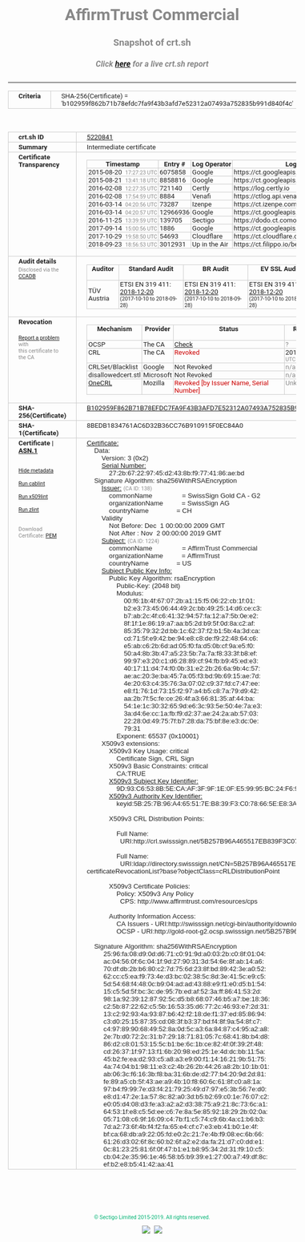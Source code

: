 # AffirmTrust Commercial
### Snapshot of crt.sh
##### Click [here](https://crt.sh/?q=B102959F862B71B78EFDC7FA9F43B3AFD7E52312A07493A752835B991D840F4C) for a live crt.sh report

---
<!DOCTYPE HTML PUBLIC "-//W3C//DTD HTML 4.0 Transitional//EN">
<HTML>
<HEAD>
  <META http-equiv="Content-Type" content="text/html; charset=UTF-8">
  <TITLE>crt.sh | b102959f862b71b78efdc7fa9f43b3afd7e52312a07493a752835b991d840f4c</TITLE>
  <META name="description" content="Free CT Log Certificate Search Tool from Sectigo (formerly Comodo CA)">
  <META name="keywords" content="crt.sh, CT, Certificate Transparency, Certificate Search, SSL Certificate, Sectigo, Comodo CA">
  <LINK href="//fonts.googleapis.com/css?family=Roboto+Mono|Roboto:400,400i,700,700i" rel="stylesheet">
  <STYLE type="text/css">
    a {
      white-space: nowrap;
    }
    body {
      color: #888888;
      font: 12pt Roboto, sans-serif;
      padding-top: 10px;
      text-align: center
    }
    form {
      margin: 0px
    }
    span {
      border-radius: 10px
    }
    span.heading {
      color: #888888;
      font: 12pt Roboto, sans-serif
    }
    span.title {
      background-color: #00B373;
      color: #FFFFFF;
      font: bold 18pt Roboto, sans-serif;
      padding: 0px 5px
    }
    span.text {
      color: #888888;
      font: 10pt Roboto, sans-serif
    }
    span.whiteongrey {
      background-color: #D9D9D6;
      color: #FFFFFF;
      font: bold 18pt Roboto, sans-serif;
      padding: 0px 5px
    }
    table {
      border-collapse: collapse;
      color: #222222;
      font: 10pt Roboto, sans-serif;
      margin-left: auto;
      margin-right: auto
    }
    table.options {
      border: none;
      margin-left: 10px
    }
    td, th {
      border: 1px solid #CCCCCC;
      padding: 0px 2px;
      text-align: left;
      vertical-align: top
    }
    td.outer, th.outer {
      border: 1px solid #CCCCCC;
      padding: 2px 20px;
      text-align: left
    }
    th.heading {
      color: #888888;
      font: bold italic 12pt Roboto, sans-serif;
      padding: 20px 0px 0px;
      text-align: center
    }
    th.options, td.options {
      border: none;
      vertical-align: middle
    }
    td.text {
      font: 10pt "Roboto Mono", sans-serif;
      padding: 2px 20px
    }
    td.heading {
      border: none;
      color: #888888;
      font: 12pt Roboto, sans-serif;
      padding-top: 20px;
      text-align: center
    }
    table.lint td, th {
      text-align: center
    }
    .button {
      background-color: #00B373;
      border-radius: 10px;
      color: #FFFFFF;
      font: bold 13pt Roboto, sans-serif
    }
    .copyright {
      font: 8pt Roboto, sans-serif;
      color: #00B373
    }
    .input {
      border: 1px solid #888888;
      font-weight: bold;
      text-align: center
    }
    .small {
      font: 8pt Roboto, sans-serif;
      color: #888888
    }
    .error {
      background-color: #FFDFDF;
      color: #CC0000;
      font-weight: bold
    }
    .fatal {
      background-color: #0000AA;
      color: #FFFFFF;
      font-weight: bold
    }
    .notice {
      background-color: #FFFFDF;
      color: #606000
    }
    .warning {
      background-color: #FFEFDF;
      color: #DF6000
    }
  </STYLE>
</HEAD>
<BODY>

<TABLE>
  <TR>
    <TH class="outer">Criteria</TH>
    <TD class="outer">SHA-256(Certificate) = 'b102959f862b71b78efdc7fa9f43b3afd7e52312a07493a752835b991d840f4c'</TD>
  </TR>
</TABLE>
<BR>
<TABLE>
  <TR>
    <TH class="outer">crt.sh ID</TH>
    <TD class="outer"><A href="?id=5220841">5220841</A></TD>
  </TR>
  <TR>
    <TH class="outer">Summary</TH>
    <TD class="outer">Intermediate certificate</TD>
  </TR>
  <TR>
    <TH class="outer">Certificate<BR>Transparency</TH>
    <TD class="outer">
<TABLE class="options" style="margin-left:0px">
  <TR>
    <TH>Timestamp</TH>
    <TH>Entry #</TH>
    <TH>Log Operator</TH>
    <TH>Log URL</TH>
  </TR>
  <TR>
    <TD>2015-08-20&nbsp; <FONT class="small">17:27:23 UTC</FONT></TD>
    <TD>6075858</TD>
    <TD>Google</TD>
    <TD>https://ct.googleapis.com/rocketeer</TD>
  </TR>
  <TR>
    <TD>2015-08-21&nbsp; <FONT class="small">13:41:18 UTC</FONT></TD>
    <TD>8858816</TD>
    <TD>Google</TD>
    <TD>https://ct.googleapis.com/pilot</TD>
  </TR>
  <TR>
    <TD>2016-02-08&nbsp; <FONT class="small">12:27:35 UTC</FONT></TD>
    <TD>721140</TD>
    <TD>Certly</TD>
    <TD>https://log.certly.io</TD>
  </TR>
  <TR>
    <TD>2016-02-08&nbsp; <FONT class="small">17:54:59 UTC</FONT></TD>
    <TD>8884</TD>
    <TD>Venafi</TD>
    <TD>https://ctlog.api.venafi.com</TD>
  </TR>
  <TR>
    <TD>2016-03-14&nbsp; <FONT class="small">04:20:56 UTC</FONT></TD>
    <TD>73287</TD>
    <TD>Izenpe</TD>
    <TD>https://ct.izenpe.com</TD>
  </TR>
  <TR>
    <TD>2016-03-14&nbsp; <FONT class="small">04:20:57 UTC</FONT></TD>
    <TD>12966936</TD>
    <TD>Google</TD>
    <TD>https://ct.googleapis.com/aviator</TD>
  </TR>
  <TR>
    <TD>2016-11-25&nbsp; <FONT class="small">13:39:59 UTC</FONT></TD>
    <TD>139705</TD>
    <TD>Sectigo</TD>
    <TD>https://dodo.ct.comodo.com</TD>
  </TR>
  <TR>
    <TD>2017-09-14&nbsp; <FONT class="small">15:00:56 UTC</FONT></TD>
    <TD>1886</TD>
    <TD>Google</TD>
    <TD>https://ct.googleapis.com/logs/argon2019</TD>
  </TR>
  <TR>
    <TD>2017-10-29&nbsp; <FONT class="small">19:58:50 UTC</FONT></TD>
    <TD>54693</TD>
    <TD>Cloudflare</TD>
    <TD>https://ct.cloudflare.com/logs/nimbus2019</TD>
  </TR>
  <TR>
    <TD>2018-09-23&nbsp; <FONT class="small">18:56:53 UTC</FONT></TD>
    <TD>3012931</TD>
    <TD>Up in the Air</TD>
    <TD>https://ct.filippo.io/behindthesofa</TD>
  </TR>
</TABLE>
    </TD>
  </TR>
  <TR>
    <TH class="outer">Audit details<BR>
      <DIV class="small" style="padding-top:3px">Disclosed via the
        <A href="//ccadb-public.secure.force.com/mozilla/PublicAllIntermediateCerts" target="_blank">CCADB</A></DIV>
    </TH>
    <TD class="outer">
<TABLE class="options" style="margin-left:0px">
  <TR>
    <TH>Auditor</TH>
    <TH>Standard Audit</TH>
    <TH>BR Audit</TH>
    <TH>EV SSL Audit</TH>
    <TH>Documents</TH>
    <TH>CCADB</TH>
    <TH>Root Owner / Certificate</TH>
  </TR>
  <TR>
    <TD style="vertical-align:middle">TÜV Austria</TD>
    <TD>ETSI EN 319 411:
      <A href="https://it-tuv.com/wp-content/uploads/2018/12/AA2018122002_Audit_Attestation_TA_CERT__SwissSign_Gold_G2.pdf" target="_blank">2018-12-20</A>
      <BR><FONT style="font-size:8pt">(2017-10-10 to 2018-09-28)</FONT></TD>
    <TD>ETSI EN 319 411:
      <A href="https://it-tuv.com/wp-content/uploads/2018/12/AA2018122002_Audit_Attestation_TA_CERT__SwissSign_Gold_G2.pdf" target="_blank">2018-12-20</A>
      <BR><FONT style="font-size:8pt">(2017-10-10 to 2018-09-28)</FONT></TD>
    <TD>ETSI EN 319 411:
      <A href="https://it-tuv.com/wp-content/uploads/2018/12/AA2018122002_Audit_Attestation_TA_CERT__SwissSign_Gold_G2.pdf" target="_blank">2018-12-20</A>
      <BR><FONT style="font-size:8pt">(2017-10-10 to 2018-09-28)</FONT></TD>
    <TD>
      <A href="CPS: http://www.affirmtrust.com/resources/cps" target="blank">CP</A>
      <A href="CPS: http://www.affirmtrust.com/resources/cps" target="blank">CPS</A>
    </TD>
    <TD><A href="//ccadb.force.com/001o000000xNOk8AAG" target="_blank">001o000000xNOk8AAG</A></TD>
    <TD><A href="/?id=1221">SwissSign AG</A></TD>
  </TR>
</TABLE>
    </TD>
  </TR>
  <TR>
    <TH class="outer">Revocation<BR><BR>
      <DIV class="small" style="padding-top:3px"><A href="?id=5220841&opt=problemreporting">Report a problem</A> with<BR>this certificate to the CA</DIV></TH>
    <TD class="outer">
      <TABLE class="options" style="margin-left:0px">
        <TR>
          <TH>Mechanism</TH>
          <TH>Provider</TH>
          <TH>Status</TH>
          <TH>Revocation Date</TH>
          <TH>Last Observed in CRL</TH>
          <TH>Last Checked <SPAN style="color:#CC0000;vertical-align:middle;font-size:70%;font-weight:normal">(Error)</SPAN></TH>
        </TR>
        <TR>
          <TD>OCSP</TD>
          <TD>The CA</TD>
          <TD><A href="?id=5220841&opt=ocsp">Check</A></TD>
          <TD><SPAN style="color:#888888">?</SPAN></TD>
          <TD><SPAN style="color:#888888">n/a</SPAN></TD>
          <TD><SPAN style="color:#888888">?</SPAN></TD>
        </TR>
        <TR>
          <TD>CRL</TD>
          <TD>The CA</TD>
          <TD><SPAN style="color:#CC0000">Revoked</SPAN></TD><TD>2019-04-10&nbsp; <FONT class="small">15:22:26 UTC</FONT></TD><TD>2019-08-27&nbsp; <FONT class="small">19:00:03 UTC</FONT></TD><TD>2019-12-04&nbsp; <FONT class="small">20:05:09 UTC</FONT></TD>
        </TR>
        <TR>
          <TD>CRLSet/Blacklist</TD>
          <TD>Google</TD>
          <TD>Not Revoked</TD>
          <TD><SPAN style="color:#888888">n/a</SPAN></TD>
          <TD><SPAN style="color:#888888">n/a</SPAN></TD>
          <TD><SPAN style="color:#888888">n/a</SPAN></TD>
        </TR>
        <TR>
          <TD>disallowedcert.stl</TD>
          <TD>Microsoft</TD>
          <TD>Not Revoked</TD>
          <TD><SPAN style="color:#888888">n/a</SPAN></TD>
          <TD><SPAN style="color:#888888">n/a</SPAN></TD>
          <TD><SPAN style="color:#888888">n/a</SPAN></TD>
        </TR>
        <TR>
          <TD><A href="/mozilla-onecrl" target="_blank">OneCRL</A></TD>
          <TD>Mozilla</TD>
          <TD><SPAN style="color:#CC0000">Revoked [by Issuer Name, Serial Number]</SPAN></TD><TD><SPAN style="color:#888888">Unknown</SPAN></TD>
          <TD><SPAN style="color:#888888">n/a</SPAN></TD>
          <TD><SPAN style="color:#888888">n/a</SPAN></TD>
        </TR>
      </TABLE>
    </TD>
  </TR>
  <TR>
    <TH class="outer">SHA-256(Certificate)</TH>
    <TD class="outer"><A href="//censys.io/certificates/b102959f862b71b78efdc7fa9f43b3afd7e52312a07493a752835b991d840f4c">B102959F862B71B78EFDC7FA9F43B3AFD7E52312A07493A752835B991D840F4C</A></TD>
  </TR>
  <TR>
    <TH class="outer">SHA-1(Certificate)</TH>
    <TD class="outer">8BEDB1834761AC6D32B36CC76B910915F0EC84A0</TD>
  </TR>
  <TR>
    <TH class="outer">Certificate | <A href="?asn1=5220841">ASN.1</A>
      <SPAN class="small"><BR>
      <BR><BR><A href="?id=5220841&opt=nometadata">Hide metadata</A>
      <BR><BR><A href="?id=5220841&opt=cablint">Run cablint</A>
      <BR><BR><A href="?id=5220841&opt=x509lint">Run x509lint</A>
      <BR><BR><A href="?id=5220841&opt=zlint">Run zlint</A>
      <BR><BR><BR>Download Certificate: <A href="?d=5220841">PEM</A>
      </SPAN>
    </TH>
    <TD class="text"><A href="?d=5220841">Certificate:</A><BR>&nbsp;&nbsp;&nbsp;&nbsp;Data:<BR>&nbsp;&nbsp;&nbsp;&nbsp;&nbsp;&nbsp;&nbsp;&nbsp;Version:&nbsp;3&nbsp;(0x2)<BR>&nbsp;&nbsp;&nbsp;&nbsp;&nbsp;&nbsp;&nbsp;&nbsp;<A href="?serial=272b67229745d2438bf9774186aebd">Serial&nbsp;Number:</A><BR>&nbsp;&nbsp;&nbsp;&nbsp;&nbsp;&nbsp;&nbsp;&nbsp;&nbsp;&nbsp;&nbsp;&nbsp;27:2b:67:22:97:45:d2:43:8b:f9:77:41:86:ae:bd<BR>&nbsp;&nbsp;&nbsp;&nbsp;Signature&nbsp;Algorithm:&nbsp;sha256WithRSAEncryption<BR>&nbsp;&nbsp;&nbsp;&nbsp;&nbsp;&nbsp;&nbsp;&nbsp;<A href="?caid=138">Issuer:</A> <SPAN class="small">(CA ID: 138)</SPAN><BR>&nbsp;&nbsp;&nbsp;&nbsp;&nbsp;&nbsp;&nbsp;&nbsp;&nbsp;&nbsp;&nbsp;&nbsp;commonName&nbsp;&nbsp;&nbsp;&nbsp;&nbsp;&nbsp;&nbsp;&nbsp;&nbsp;&nbsp;&nbsp;&nbsp;&nbsp;&nbsp;&nbsp;&nbsp;=&nbsp;SwissSign&nbsp;Gold&nbsp;CA&nbsp;-&nbsp;G2<BR>&nbsp;&nbsp;&nbsp;&nbsp;&nbsp;&nbsp;&nbsp;&nbsp;&nbsp;&nbsp;&nbsp;&nbsp;organizationName&nbsp;&nbsp;&nbsp;&nbsp;&nbsp;&nbsp;&nbsp;&nbsp;&nbsp;&nbsp;=&nbsp;SwissSign&nbsp;AG<BR>&nbsp;&nbsp;&nbsp;&nbsp;&nbsp;&nbsp;&nbsp;&nbsp;&nbsp;&nbsp;&nbsp;&nbsp;countryName&nbsp;&nbsp;&nbsp;&nbsp;&nbsp;&nbsp;&nbsp;&nbsp;&nbsp;&nbsp;&nbsp;&nbsp;&nbsp;&nbsp;&nbsp;=&nbsp;CH<BR>&nbsp;&nbsp;&nbsp;&nbsp;&nbsp;&nbsp;&nbsp;&nbsp;Validity<BR>&nbsp;&nbsp;&nbsp;&nbsp;&nbsp;&nbsp;&nbsp;&nbsp;&nbsp;&nbsp;&nbsp;&nbsp;Not&nbsp;Before:&nbsp;Dec&nbsp;&nbsp;1&nbsp;00:00:00&nbsp;2009&nbsp;GMT<BR>&nbsp;&nbsp;&nbsp;&nbsp;&nbsp;&nbsp;&nbsp;&nbsp;&nbsp;&nbsp;&nbsp;&nbsp;Not&nbsp;After&nbsp;:&nbsp;Nov&nbsp;&nbsp;2&nbsp;00:00:00&nbsp;2019&nbsp;GMT<BR>&nbsp;&nbsp;&nbsp;&nbsp;&nbsp;&nbsp;&nbsp;&nbsp;<A href="?caid=1224">Subject:</A> <SPAN class="small">(CA ID: 1224)</SPAN><BR>&nbsp;&nbsp;&nbsp;&nbsp;&nbsp;&nbsp;&nbsp;&nbsp;&nbsp;&nbsp;&nbsp;&nbsp;commonName&nbsp;&nbsp;&nbsp;&nbsp;&nbsp;&nbsp;&nbsp;&nbsp;&nbsp;&nbsp;&nbsp;&nbsp;&nbsp;&nbsp;&nbsp;&nbsp;=&nbsp;AffirmTrust&nbsp;Commercial<BR>&nbsp;&nbsp;&nbsp;&nbsp;&nbsp;&nbsp;&nbsp;&nbsp;&nbsp;&nbsp;&nbsp;&nbsp;organizationName&nbsp;&nbsp;&nbsp;&nbsp;&nbsp;&nbsp;&nbsp;&nbsp;&nbsp;&nbsp;=&nbsp;AffirmTrust<BR>&nbsp;&nbsp;&nbsp;&nbsp;&nbsp;&nbsp;&nbsp;&nbsp;&nbsp;&nbsp;&nbsp;&nbsp;countryName&nbsp;&nbsp;&nbsp;&nbsp;&nbsp;&nbsp;&nbsp;&nbsp;&nbsp;&nbsp;&nbsp;&nbsp;&nbsp;&nbsp;&nbsp;=&nbsp;US<BR>&nbsp;&nbsp;&nbsp;&nbsp;&nbsp;&nbsp;&nbsp;&nbsp;<A href="?spkisha256=6c464b9a5b233a5e874da765c26f045010d2ddcff45794f0b4c7e4aafa501495">Subject&nbsp;Public&nbsp;Key&nbsp;Info:</A><BR>&nbsp;&nbsp;&nbsp;&nbsp;&nbsp;&nbsp;&nbsp;&nbsp;&nbsp;&nbsp;&nbsp;&nbsp;Public&nbsp;Key&nbsp;Algorithm:&nbsp;rsaEncryption<BR>&nbsp;&nbsp;&nbsp;&nbsp;&nbsp;&nbsp;&nbsp;&nbsp;&nbsp;&nbsp;&nbsp;&nbsp;&nbsp;&nbsp;&nbsp;&nbsp;Public-Key:&nbsp;(2048&nbsp;bit)<BR>&nbsp;&nbsp;&nbsp;&nbsp;&nbsp;&nbsp;&nbsp;&nbsp;&nbsp;&nbsp;&nbsp;&nbsp;&nbsp;&nbsp;&nbsp;&nbsp;Modulus:<BR>&nbsp;&nbsp;&nbsp;&nbsp;&nbsp;&nbsp;&nbsp;&nbsp;&nbsp;&nbsp;&nbsp;&nbsp;&nbsp;&nbsp;&nbsp;&nbsp;&nbsp;&nbsp;&nbsp;&nbsp;00:f6:1b:4f:67:07:2b:a1:15:f5:06:22:cb:1f:01:<BR>&nbsp;&nbsp;&nbsp;&nbsp;&nbsp;&nbsp;&nbsp;&nbsp;&nbsp;&nbsp;&nbsp;&nbsp;&nbsp;&nbsp;&nbsp;&nbsp;&nbsp;&nbsp;&nbsp;&nbsp;b2:e3:73:45:06:44:49:2c:bb:49:25:14:d6:ce:c3:<BR>&nbsp;&nbsp;&nbsp;&nbsp;&nbsp;&nbsp;&nbsp;&nbsp;&nbsp;&nbsp;&nbsp;&nbsp;&nbsp;&nbsp;&nbsp;&nbsp;&nbsp;&nbsp;&nbsp;&nbsp;b7:ab:2c:4f:c6:41:32:94:57:fa:12:a7:5b:0e:e2:<BR>&nbsp;&nbsp;&nbsp;&nbsp;&nbsp;&nbsp;&nbsp;&nbsp;&nbsp;&nbsp;&nbsp;&nbsp;&nbsp;&nbsp;&nbsp;&nbsp;&nbsp;&nbsp;&nbsp;&nbsp;8f:1f:1e:86:19:a7:aa:b5:2d:b9:5f:0d:8a:c2:af:<BR>&nbsp;&nbsp;&nbsp;&nbsp;&nbsp;&nbsp;&nbsp;&nbsp;&nbsp;&nbsp;&nbsp;&nbsp;&nbsp;&nbsp;&nbsp;&nbsp;&nbsp;&nbsp;&nbsp;&nbsp;85:35:79:32:2d:bb:1c:62:37:f2:b1:5b:4a:3d:ca:<BR>&nbsp;&nbsp;&nbsp;&nbsp;&nbsp;&nbsp;&nbsp;&nbsp;&nbsp;&nbsp;&nbsp;&nbsp;&nbsp;&nbsp;&nbsp;&nbsp;&nbsp;&nbsp;&nbsp;&nbsp;cd:71:5f:e9:42:be:94:e8:c8:de:f9:22:48:64:c6:<BR>&nbsp;&nbsp;&nbsp;&nbsp;&nbsp;&nbsp;&nbsp;&nbsp;&nbsp;&nbsp;&nbsp;&nbsp;&nbsp;&nbsp;&nbsp;&nbsp;&nbsp;&nbsp;&nbsp;&nbsp;e5:ab:c6:2b:6d:ad:05:f0:fa:d5:0b:cf:9a:e5:f0:<BR>&nbsp;&nbsp;&nbsp;&nbsp;&nbsp;&nbsp;&nbsp;&nbsp;&nbsp;&nbsp;&nbsp;&nbsp;&nbsp;&nbsp;&nbsp;&nbsp;&nbsp;&nbsp;&nbsp;&nbsp;50:a4:8b:3b:47:a5:23:5b:7a:7a:f8:33:3f:b8:ef:<BR>&nbsp;&nbsp;&nbsp;&nbsp;&nbsp;&nbsp;&nbsp;&nbsp;&nbsp;&nbsp;&nbsp;&nbsp;&nbsp;&nbsp;&nbsp;&nbsp;&nbsp;&nbsp;&nbsp;&nbsp;99:97:e3:20:c1:d6:28:89:cf:94:fb:b9:45:ed:e3:<BR>&nbsp;&nbsp;&nbsp;&nbsp;&nbsp;&nbsp;&nbsp;&nbsp;&nbsp;&nbsp;&nbsp;&nbsp;&nbsp;&nbsp;&nbsp;&nbsp;&nbsp;&nbsp;&nbsp;&nbsp;40:17:11:d4:74:f0:0b:31:e2:2b:26:6a:9b:4c:57:<BR>&nbsp;&nbsp;&nbsp;&nbsp;&nbsp;&nbsp;&nbsp;&nbsp;&nbsp;&nbsp;&nbsp;&nbsp;&nbsp;&nbsp;&nbsp;&nbsp;&nbsp;&nbsp;&nbsp;&nbsp;ae:ac:20:3e:ba:45:7a:05:f3:bd:9b:69:15:ae:7d:<BR>&nbsp;&nbsp;&nbsp;&nbsp;&nbsp;&nbsp;&nbsp;&nbsp;&nbsp;&nbsp;&nbsp;&nbsp;&nbsp;&nbsp;&nbsp;&nbsp;&nbsp;&nbsp;&nbsp;&nbsp;4e:20:63:c4:35:76:3a:07:02:c9:37:fd:c7:47:ee:<BR>&nbsp;&nbsp;&nbsp;&nbsp;&nbsp;&nbsp;&nbsp;&nbsp;&nbsp;&nbsp;&nbsp;&nbsp;&nbsp;&nbsp;&nbsp;&nbsp;&nbsp;&nbsp;&nbsp;&nbsp;e8:f1:76:1d:73:15:f2:97:a4:b5:c8:7a:79:d9:42:<BR>&nbsp;&nbsp;&nbsp;&nbsp;&nbsp;&nbsp;&nbsp;&nbsp;&nbsp;&nbsp;&nbsp;&nbsp;&nbsp;&nbsp;&nbsp;&nbsp;&nbsp;&nbsp;&nbsp;&nbsp;aa:2b:7f:5c:fe:ce:26:4f:a3:66:81:35:af:44:ba:<BR>&nbsp;&nbsp;&nbsp;&nbsp;&nbsp;&nbsp;&nbsp;&nbsp;&nbsp;&nbsp;&nbsp;&nbsp;&nbsp;&nbsp;&nbsp;&nbsp;&nbsp;&nbsp;&nbsp;&nbsp;54:1e:1c:30:32:65:9d:e6:3c:93:5e:50:4e:7a:e3:<BR>&nbsp;&nbsp;&nbsp;&nbsp;&nbsp;&nbsp;&nbsp;&nbsp;&nbsp;&nbsp;&nbsp;&nbsp;&nbsp;&nbsp;&nbsp;&nbsp;&nbsp;&nbsp;&nbsp;&nbsp;3a:d4:6e:cc:1a:fb:f9:d2:37:ae:24:2a:ab:57:03:<BR>&nbsp;&nbsp;&nbsp;&nbsp;&nbsp;&nbsp;&nbsp;&nbsp;&nbsp;&nbsp;&nbsp;&nbsp;&nbsp;&nbsp;&nbsp;&nbsp;&nbsp;&nbsp;&nbsp;&nbsp;22:28:0d:49:75:7f:b7:28:da:75:bf:8e:e3:dc:0e:<BR>&nbsp;&nbsp;&nbsp;&nbsp;&nbsp;&nbsp;&nbsp;&nbsp;&nbsp;&nbsp;&nbsp;&nbsp;&nbsp;&nbsp;&nbsp;&nbsp;&nbsp;&nbsp;&nbsp;&nbsp;79:31<BR>&nbsp;&nbsp;&nbsp;&nbsp;&nbsp;&nbsp;&nbsp;&nbsp;&nbsp;&nbsp;&nbsp;&nbsp;&nbsp;&nbsp;&nbsp;&nbsp;Exponent:&nbsp;65537&nbsp;(0x10001)<BR>&nbsp;&nbsp;&nbsp;&nbsp;&nbsp;&nbsp;&nbsp;&nbsp;X509v3&nbsp;extensions:<BR>&nbsp;&nbsp;&nbsp;&nbsp;&nbsp;&nbsp;&nbsp;&nbsp;&nbsp;&nbsp;&nbsp;&nbsp;X509v3&nbsp;Key&nbsp;Usage:&nbsp;critical<BR>&nbsp;&nbsp;&nbsp;&nbsp;&nbsp;&nbsp;&nbsp;&nbsp;&nbsp;&nbsp;&nbsp;&nbsp;&nbsp;&nbsp;&nbsp;&nbsp;Certificate&nbsp;Sign,&nbsp;CRL&nbsp;Sign<BR>&nbsp;&nbsp;&nbsp;&nbsp;&nbsp;&nbsp;&nbsp;&nbsp;&nbsp;&nbsp;&nbsp;&nbsp;X509v3&nbsp;Basic&nbsp;Constraints:&nbsp;critical<BR>&nbsp;&nbsp;&nbsp;&nbsp;&nbsp;&nbsp;&nbsp;&nbsp;&nbsp;&nbsp;&nbsp;&nbsp;&nbsp;&nbsp;&nbsp;&nbsp;CA:TRUE<BR>&nbsp;&nbsp;&nbsp;&nbsp;&nbsp;&nbsp;&nbsp;&nbsp;&nbsp;&nbsp;&nbsp;&nbsp;<A href="?ski=9d93c6538b5ecaaf3f9f1e0fe59995bc24f6948f">X509v3&nbsp;Subject&nbsp;Key&nbsp;Identifier:</A><BR>&nbsp;&nbsp;&nbsp;&nbsp;&nbsp;&nbsp;&nbsp;&nbsp;&nbsp;&nbsp;&nbsp;&nbsp;&nbsp;&nbsp;&nbsp;&nbsp;9D:93:C6:53:8B:5E:CA:AF:3F:9F:1E:0F:E5:99:95:BC:24:F6:94:8F<BR>&nbsp;&nbsp;&nbsp;&nbsp;&nbsp;&nbsp;&nbsp;&nbsp;&nbsp;&nbsp;&nbsp;&nbsp;<A href="?ski=5b257b96a465517eb839f3c078665ee83ae7f0ee">X509v3&nbsp;Authority&nbsp;Key&nbsp;Identifier:</A><BR>&nbsp;&nbsp;&nbsp;&nbsp;&nbsp;&nbsp;&nbsp;&nbsp;&nbsp;&nbsp;&nbsp;&nbsp;&nbsp;&nbsp;&nbsp;&nbsp;keyid:5B:25:7B:96:A4:65:51:7E:B8:39:F3:C0:78:66:5E:E8:3A:E7:F0:EE<BR><BR>&nbsp;&nbsp;&nbsp;&nbsp;&nbsp;&nbsp;&nbsp;&nbsp;&nbsp;&nbsp;&nbsp;&nbsp;X509v3&nbsp;CRL&nbsp;Distribution&nbsp;Points:&nbsp;<BR><BR>&nbsp;&nbsp;&nbsp;&nbsp;&nbsp;&nbsp;&nbsp;&nbsp;&nbsp;&nbsp;&nbsp;&nbsp;&nbsp;&nbsp;&nbsp;&nbsp;Full&nbsp;Name:<BR>&nbsp;&nbsp;&nbsp;&nbsp;&nbsp;&nbsp;&nbsp;&nbsp;&nbsp;&nbsp;&nbsp;&nbsp;&nbsp;&nbsp;&nbsp;&nbsp;&nbsp;&nbsp;URI:http://crl.swisssign.net/5B257B96A465517EB839F3C078665EE83AE7F0EE<BR><BR>&nbsp;&nbsp;&nbsp;&nbsp;&nbsp;&nbsp;&nbsp;&nbsp;&nbsp;&nbsp;&nbsp;&nbsp;&nbsp;&nbsp;&nbsp;&nbsp;Full&nbsp;Name:<BR>&nbsp;&nbsp;&nbsp;&nbsp;&nbsp;&nbsp;&nbsp;&nbsp;&nbsp;&nbsp;&nbsp;&nbsp;&nbsp;&nbsp;&nbsp;&nbsp;&nbsp;&nbsp;URI:ldap://directory.swisssign.net/CN=5B257B96A465517EB839F3C078665EE83AE7F0EE%2CO=SwissSign%2CC=CH?certificateRevocationList?base?objectClass=cRLDistributionPoint<BR><BR>&nbsp;&nbsp;&nbsp;&nbsp;&nbsp;&nbsp;&nbsp;&nbsp;&nbsp;&nbsp;&nbsp;&nbsp;X509v3&nbsp;Certificate&nbsp;Policies:&nbsp;<BR>&nbsp;&nbsp;&nbsp;&nbsp;&nbsp;&nbsp;&nbsp;&nbsp;&nbsp;&nbsp;&nbsp;&nbsp;&nbsp;&nbsp;&nbsp;&nbsp;Policy:&nbsp;X509v3&nbsp;Any&nbsp;Policy<BR>&nbsp;&nbsp;&nbsp;&nbsp;&nbsp;&nbsp;&nbsp;&nbsp;&nbsp;&nbsp;&nbsp;&nbsp;&nbsp;&nbsp;&nbsp;&nbsp;&nbsp;&nbsp;CPS:&nbsp;http://www.affirmtrust.com/resources/cps<BR><BR>&nbsp;&nbsp;&nbsp;&nbsp;&nbsp;&nbsp;&nbsp;&nbsp;&nbsp;&nbsp;&nbsp;&nbsp;Authority&nbsp;Information&nbsp;Access:&nbsp;<BR>&nbsp;&nbsp;&nbsp;&nbsp;&nbsp;&nbsp;&nbsp;&nbsp;&nbsp;&nbsp;&nbsp;&nbsp;&nbsp;&nbsp;&nbsp;&nbsp;CA&nbsp;Issuers&nbsp;-&nbsp;URI:http://swisssign.net/cgi-bin/authority/download/5B257B96A465517EB839F3C078665EE83AE7F0EE<BR>&nbsp;&nbsp;&nbsp;&nbsp;&nbsp;&nbsp;&nbsp;&nbsp;&nbsp;&nbsp;&nbsp;&nbsp;&nbsp;&nbsp;&nbsp;&nbsp;OCSP&nbsp;-&nbsp;URI:http://gold-root-g2.ocsp.swisssign.net/5B257B96A465517EB839F3C078665EE83AE7F0EE<BR><BR>&nbsp;&nbsp;&nbsp;&nbsp;Signature&nbsp;Algorithm:&nbsp;sha256WithRSAEncryption<BR>&nbsp;&nbsp;&nbsp;&nbsp;&nbsp;&nbsp;&nbsp;&nbsp;&nbsp;25:96:fa:08:d9:0d:d6:71:c0:91:9d:a0:03:2b:c0:8f:01:04:<BR>&nbsp;&nbsp;&nbsp;&nbsp;&nbsp;&nbsp;&nbsp;&nbsp;&nbsp;ac:04:56:0f:6c:04:1f:9d:27:90:31:3d:54:6e:8f:ab:14:a6:<BR>&nbsp;&nbsp;&nbsp;&nbsp;&nbsp;&nbsp;&nbsp;&nbsp;&nbsp;70:df:db:2b:b6:80:c2:7d:75:6d:23:8f:bd:89:42:3e:a0:52:<BR>&nbsp;&nbsp;&nbsp;&nbsp;&nbsp;&nbsp;&nbsp;&nbsp;&nbsp;62:cc:c5:ea:f9:73:4e:d3:bc:02:38:5c:8d:3e:41:5c:e9:c5:<BR>&nbsp;&nbsp;&nbsp;&nbsp;&nbsp;&nbsp;&nbsp;&nbsp;&nbsp;5d:54:68:f4:48:0c:b9:04:ad:ad:43:88:e9:f1:e0:d5:b1:54:<BR>&nbsp;&nbsp;&nbsp;&nbsp;&nbsp;&nbsp;&nbsp;&nbsp;&nbsp;15:c5:5d:5f:bc:3c:de:95:7b:ed:af:52:3a:ff:86:41:53:2d:<BR>&nbsp;&nbsp;&nbsp;&nbsp;&nbsp;&nbsp;&nbsp;&nbsp;&nbsp;98:1a:92:39:12:87:92:5c:d5:b8:68:07:46:b5:a7:be:18:36:<BR>&nbsp;&nbsp;&nbsp;&nbsp;&nbsp;&nbsp;&nbsp;&nbsp;&nbsp;c2:5b:87:22:62:c5:5b:16:53:35:d6:77:2c:46:93:e7:2d:31:<BR>&nbsp;&nbsp;&nbsp;&nbsp;&nbsp;&nbsp;&nbsp;&nbsp;&nbsp;13:c2:92:93:4a:93:87:b6:42:f2:18:de:f1:37:ed:85:86:94:<BR>&nbsp;&nbsp;&nbsp;&nbsp;&nbsp;&nbsp;&nbsp;&nbsp;&nbsp;c3:d0:25:15:87:35:cd:08:3f:b3:37:bd:f4:8f:9a:54:8f:c7:<BR>&nbsp;&nbsp;&nbsp;&nbsp;&nbsp;&nbsp;&nbsp;&nbsp;&nbsp;c4:97:89:90:68:49:52:8a:0d:5c:a3:6a:84:87:c4:95:a2:a8:<BR>&nbsp;&nbsp;&nbsp;&nbsp;&nbsp;&nbsp;&nbsp;&nbsp;&nbsp;2e:7b:d0:72:2c:31:b7:29:18:71:81:05:7c:68:41:8b:b4:d8:<BR>&nbsp;&nbsp;&nbsp;&nbsp;&nbsp;&nbsp;&nbsp;&nbsp;&nbsp;86:d2:c8:01:53:15:5c:b1:be:6c:1b:ce:82:4f:0f:39:2f:48:<BR>&nbsp;&nbsp;&nbsp;&nbsp;&nbsp;&nbsp;&nbsp;&nbsp;&nbsp;cd:26:37:1f:97:13:f1:6b:20:98:ed:25:1e:4d:dc:bb:11:5a:<BR>&nbsp;&nbsp;&nbsp;&nbsp;&nbsp;&nbsp;&nbsp;&nbsp;&nbsp;45:b2:fe:ea:d2:93:c5:a8:a3:e9:00:f1:14:16:21:9b:51:75:<BR>&nbsp;&nbsp;&nbsp;&nbsp;&nbsp;&nbsp;&nbsp;&nbsp;&nbsp;4a:74:04:b1:98:11:e3:c2:4b:26:2b:44:26:a8:2b:10:1b:01:<BR>&nbsp;&nbsp;&nbsp;&nbsp;&nbsp;&nbsp;&nbsp;&nbsp;&nbsp;ab:06:3c:f6:16:3b:f8:ba:31:6b:de:d2:77:b4:20:9d:2d:81:<BR>&nbsp;&nbsp;&nbsp;&nbsp;&nbsp;&nbsp;&nbsp;&nbsp;&nbsp;fe:89:a5:cb:5f:43:ae:a9:4b:10:f8:60:6c:61:8f:c0:a8:1a:<BR>&nbsp;&nbsp;&nbsp;&nbsp;&nbsp;&nbsp;&nbsp;&nbsp;&nbsp;97:b4:f9:99:7e:d3:f4:21:79:25:49:d7:97:e5:3b:56:7e:d0:<BR>&nbsp;&nbsp;&nbsp;&nbsp;&nbsp;&nbsp;&nbsp;&nbsp;&nbsp;e8:d1:47:2e:1a:57:8c:82:a0:3d:b5:b2:69:c0:1e:76:07:c2:<BR>&nbsp;&nbsp;&nbsp;&nbsp;&nbsp;&nbsp;&nbsp;&nbsp;&nbsp;e0:05:d4:08:d3:fe:a3:a2:a2:d3:38:75:a9:21:8c:73:6c:a1:<BR>&nbsp;&nbsp;&nbsp;&nbsp;&nbsp;&nbsp;&nbsp;&nbsp;&nbsp;64:53:1f:e8:c5:5d:ee:c6:7e:8a:5e:85:92:18:29:2b:02:0a:<BR>&nbsp;&nbsp;&nbsp;&nbsp;&nbsp;&nbsp;&nbsp;&nbsp;&nbsp;05:71:08:c6:9f:16:09:c4:7b:f1:c5:74:c9:6b:4a:c1:b6:b3:<BR>&nbsp;&nbsp;&nbsp;&nbsp;&nbsp;&nbsp;&nbsp;&nbsp;&nbsp;7d:a2:73:6f:4b:f4:f2:fa:65:e4:cf:c7:e3:eb:41:b0:1e:4f:<BR>&nbsp;&nbsp;&nbsp;&nbsp;&nbsp;&nbsp;&nbsp;&nbsp;&nbsp;bf:ca:68:db:a9:22:05:fd:e0:2c:21:7e:4b:f9:08:ec:6b:66:<BR>&nbsp;&nbsp;&nbsp;&nbsp;&nbsp;&nbsp;&nbsp;&nbsp;&nbsp;61:26:d3:02:6f:8c:60:b2:6f:a2:e2:da:fa:21:d7:c0:dd:e1:<BR>&nbsp;&nbsp;&nbsp;&nbsp;&nbsp;&nbsp;&nbsp;&nbsp;&nbsp;0c:81:23:25:81:6f:0f:47:b1:e1:b8:95:34:2d:31:f9:10:c5:<BR>&nbsp;&nbsp;&nbsp;&nbsp;&nbsp;&nbsp;&nbsp;&nbsp;&nbsp;cb:04:2e:35:96:1e:46:58:b5:b9:39:e1:27:00:a7:49:df:8c:<BR>&nbsp;&nbsp;&nbsp;&nbsp;&nbsp;&nbsp;&nbsp;&nbsp;&nbsp;ef:b2:e8:b5:41:42:aa:41<BR>    </TD>
  </TR>
</TABLE>

  <BR><BR><BR>

  <P class="copyright">&copy; Sectigo Limited 2015-2019. All rights reserved.</P>
  <DIV>
    <A href="https://sectigo.com/"><IMG src="/sectigo_s.png"></A>
    &nbsp;<A href="https://github.com/crtsh"><IMG src="/GitHub-Mark-32px.png"></A>
  </DIV>
</BODY>
</HTML>
